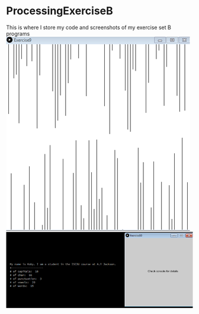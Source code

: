 # ProcessingExerciseB
This is where I store my code and screenshots of my exercise set B programs
<img src="https://github.com/kwood3/ProcessingExerciseB/blob/master/ProcessingExerciseB/Exercise9/exercise9.PNG" alt="e9">
<img src="https://github.com/kwood3/ProcessingExerciseB/blob/master/ProcessingExerciseB/Exercise10%2611/exercise10and11.PNG">
